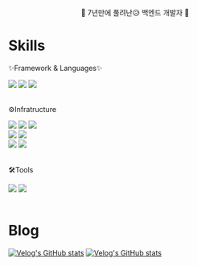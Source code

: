 <p align="center"> 👋 7년만에 풀려난😥 백엔드 개발자 👋</p>


<h1>  Skills  </h1>
<div>
  
  <p>✨Framework & Languages✨</p>
</div>

<div>
  <img src="https://img.shields.io/badge/java-orange?style=flat-square&logo=Conda-Forge&logoColor=white"/>
  <img src="https://img.shields.io/badge/-python-yellow?style=flat-square&logo=Python&logoColor=white"/>
  <img src="https://img.shields.io/badge/-Spring Framework-brightgreen?style=flat-square&logo=Spring&logoColor=white"/>
</div>
<br>
<div>
    <p>⚙️Infratructure</p>
</div>
<div>
  <img src="https://img.shields.io/badge/mysql-blue?style=flat-square&logo=mysql&logoColor=white"/>
  <img src="https://img.shields.io/badge/mariadb-9cf?style=flat-square&logo=mariadb&logoColor=white"/>
  <img src="https://img.shields.io/badge/oracle-critical?style=flat-square&logo=oracle&logoColor=white"/>
  <br>
  <img src="https://img.shields.io/badge/AWS-orange?style=flat-square&logo=AmazonAws&logoColor=white"/>
  <img src="https://img.shields.io/badge/linux-black?style=flat-square&logo=Linux&logoColor=white"/>
  <br>
  <img src="https://img.shields.io/badge/Firewall/IPS-red?style=flat-square&logo=Firewall&logoColor=white"/>
  <img src="https://img.shields.io/badge/Router-black?style=flat-square&logo=Firewall&logoColor=white"/>
</div>
<br>
<div>
    <p>🛠️Tools</p>
</div>
<div>
  <img src="https://img.shields.io/badge/github-black?style=flat-square&logo=github&logoColor=white"/>
  <img src="https://img.shields.io/badge/intellij-blue?style=flat-square&logo=intellij&logoColor=white"/>
</div>
<br>


<h1>  Blog  </h1>

[![Velog's GitHub stats](https://velog-readme-stats.vercel.app/api?name=galmegi)](https://github.com/eungyeole/velog-readme-stats)
[![Velog's GitHub stats](https://velog-readme-stats.vercel.app/api/list?name=galmegi)](https://velog.io/@galmegi) 


<!--
**galmegiz/galmegiz** is a ✨ _special_ ✨ repository because its `README.md` (this file) appears on your GitHub profile.

Here are some ideas to get you started:

- 🔭 I’m currently working on ...
- 🌱 I’m currently learning ...
- 👯 I’m looking to collaborate on ...
- 🤔 I’m looking for help with ...
- 💬 Ask me about ...
- 📫 How to reach me: ...
- 😄 Pronouns: ...
- ⚡ Fun fact: ...
-->
